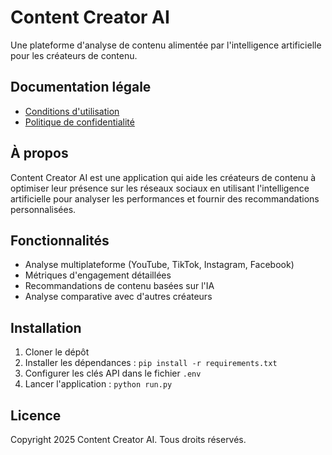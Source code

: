 # Content Creator AI

Une plateforme d'analyse de contenu alimentée par l'intelligence artificielle pour les créateurs de contenu.

## Documentation légale

- [Conditions d'utilisation](https://[votre-compte].github.io/content-creator-ai/legal/terms-of-service.html)
- [Politique de confidentialité](https://[votre-compte].github.io/content-creator-ai/legal/privacy-policy.html)

## À propos

Content Creator AI est une application qui aide les créateurs de contenu à optimiser leur présence sur les réseaux sociaux en utilisant l'intelligence artificielle pour analyser les performances et fournir des recommandations personnalisées.

## Fonctionnalités

- Analyse multiplateforme (YouTube, TikTok, Instagram, Facebook)
- Métriques d'engagement détaillées
- Recommandations de contenu basées sur l'IA
- Analyse comparative avec d'autres créateurs

## Installation

1. Cloner le dépôt
2. Installer les dépendances : `pip install -r requirements.txt`
3. Configurer les clés API dans le fichier `.env`
4. Lancer l'application : `python run.py`

## Licence

Copyright 2025 Content Creator AI. Tous droits réservés.
